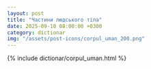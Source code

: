 ```yaml
---
layout: post
title: "Частини людського тіла"
date: 2025-09-10 08:00:00 +0300
category: dictionar
img: "/assets/post-icons/corpul_uman_200.png"
---
```


{% include dictionar/corpul_uman.html %}
